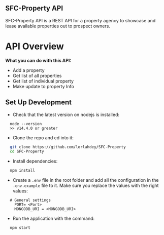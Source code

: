 ## SFC-Property API

SFC-Property API is a REST API for a property agency to showcase and lease available properties out to prospect owners.

# API Overview
**What you can do with this API:**

- Add a property
- Get list of all properties
- Get list of individual property
- Make update to property Info

## Set Up Development

- Check that the latest version on nodejs is installed:

```
  node --version
  >> v14.4.0 or greater
```

- Clone the repo and cd into it:

```bash
  git clone https://github.com/lorlahdey/SFC-Property
  cd SFC-Property
```

- Install dependencies:

```bash
  npm install
```

- Create a `.env` file in the root folder and add all the configuration in the `.env.example` file to it. Make sure you replace the values with the right values:

```
  # General settings
    PORT= <Port>
    MONGODB_URI = <MONGODB_URI> 
```

- Run the application with the command:

```
  npm start
```
